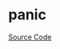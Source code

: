 # panic

[Source Code](https://github.com/software-mansion/cairo-lint/tree/main/crates/cairo-lint-core/src/lints/panic.rs#L18)

